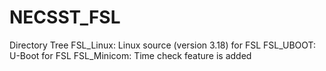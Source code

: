 # NECSST_FSL

Directory Tree
FSL_Linux: Linux source (version 3.18) for FSL
FSL_UBOOT: U-Boot for FSL
FSL_Minicom: Time check feature is added
